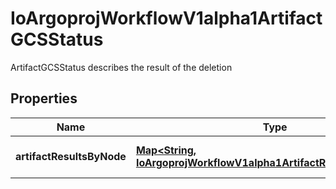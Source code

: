 

# IoArgoprojWorkflowV1alpha1ArtifactGCSStatus

ArtifactGCSStatus describes the result of the deletion

## Properties

Name | Type | Description | Notes
------------ | ------------- | ------------- | -------------
**artifactResultsByNode** | [**Map&lt;String, IoArgoprojWorkflowV1alpha1ArtifactResultNodeStatus&gt;**](IoArgoprojWorkflowV1alpha1ArtifactResultNodeStatus.md) | ArtifactResultsByNode maps Node name to result |  [optional]



